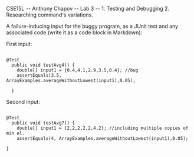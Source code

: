 CSE15L -- Anthony Chapov -- Lab 3 -- 1. Testing and Debugging 2. Researching command's variations. 


A failure-inducing input for the buggy program, as a JUnit test and any associated code (write it as a code block in Markdown):

First input: 
```

@Test
  public void testAvg4() {
    double[] input1 = {0.4,4.1,2.9,3.5,0.4}; //bug 
    assertEquals(3.5, ArrayExamples.averageWithoutLowest(input1),0.05);

  }
```

Second input:
```

@Test
  public void testAvg7() {
    double[] input1 = {2,2,2,2,2,4,2}; //including multiple copies of min el.
    assertEquals(4, ArrayExamples.averageWithoutLowest(input1),0.05);

}  
```
